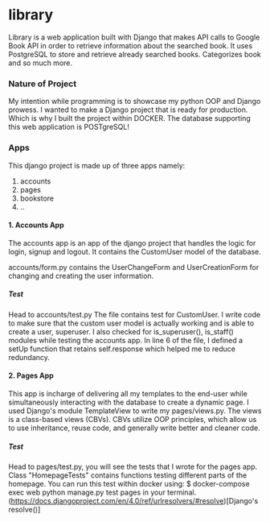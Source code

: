 # library
Library is a web application built with Django that makes API calls to Google Book API in order to retrieve information about the searched book. It uses PostgreSQL to store and retrieve already searched books. Categorizes book and so much more.

### Nature of Project
My intention while programming is to showcase my python OOP and Django prowess. I wanted to make a Django project that is ready for production. Which is why I built the project within DOCKER. The database supporting this web application is POSTgreSQL!

### Apps
This django project is made up of three apps namely:
1. accounts
2. pages
3. bookstore
4. ..

#### 1. Accounts App
The accounts app is an app of the django project that handles the logic for login, signup and logout. It contains the CustomUser model of the database.

accounts/form.py contains the UserChangeForm and UserCreationForm for changing and creating the user information. 

##### Test
Head to accounts/test.py The file contains test for CustomUser. I write code to make sure that the custom user model is actually working and is able to create a user, superuser. I also checked for is_superuser(), is_staff() modules while testing the accounts app. In line 6 of the file, I defined a setUp function that retains self.response which helped me to reduce redundancy.


#### 2. Pages App
This app is incharge of delivering all my templates to the end-user while simultaneously interacting with the database to create a dynamic page. I used Django's module TemplateView to write my pages/views.py. The views is a class-based views (CBVs). CBVs utilize OOP principles, which allow us to use inheritance, reuse code, and generally write better and cleaner code.

##### Test
Head to pages/test.py, you will see the tests that I wrote for the pages app. Class "HomepageTests" contains functions testing different parts of the homepage. You can run this test within docker using: $ docker-compose exec web python manage.py test pages 
in your terminal.
(https://docs.djangoproject.com/en/4.0/ref/urlresolvers/#resolve)[Django's resolve()]
